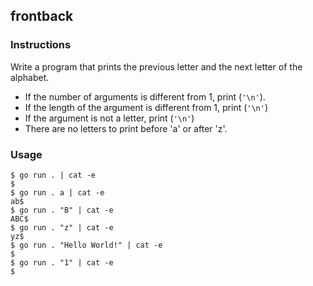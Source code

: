 ## frontback

### Instructions

Write a program that prints the previous letter and the next letter of the alphabet.
- If the number of arguments is different from 1, print (`'\n'`).
- If the length of the argument is different from 1, print (`'\n'`)
- If the argument is not a letter, print (`'\n'`)
- There are no letters to print before 'a' or after 'z'.

### Usage

```console
$ go run . | cat -e 
$
$ go run . a | cat -e
ab$
$ go run . "B" | cat -e
ABC$
$ go run . "z" | cat -e
yz$
$ go run . "Hello World!" | cat -e
$
$ go run . "1" | cat -e
$
```
